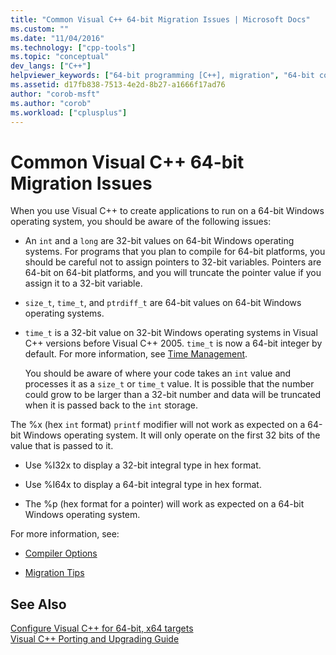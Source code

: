 ```yaml
---
title: "Common Visual C++ 64-bit Migration Issues | Microsoft Docs"
ms.custom: ""
ms.date: "11/04/2016"
ms.technology: ["cpp-tools"]
ms.topic: "conceptual"
dev_langs: ["C++"]
helpviewer_keywords: ["64-bit programming [C++], migration", "64-bit compiler [C++], migration", "porting 32-bit code to 64-bit code", "upgrading Visual C++ applications, 32-bit code", "migration [C++], 64-bit code issues", "32-bit code porting [C++]", "64-bit applications [C++]", "64-bit compiler [C++], porting 32-bit code", "Win64 [C++]"]
ms.assetid: d17fb838-7513-4e2d-8b27-a1666f17ad76
author: "corob-msft"
ms.author: "corob"
ms.workload: ["cplusplus"]
---
```

# Common Visual C++ 64-bit Migration Issues

When you use Visual C++ to create applications to run on a 64-bit Windows operating system, you should be aware of the following issues:  
  
-   An `int` and a `long` are 32-bit values on 64-bit Windows operating systems. For programs that you plan to compile for 64-bit platforms, you should be careful not to assign pointers to 32-bit variables. Pointers are 64-bit on 64-bit platforms, and you will truncate the pointer value if you assign it to a 32-bit variable.  
  
-   `size_t`, `time_t`, and `ptrdiff_t` are 64-bit values on 64-bit Windows operating systems.  
  
-   `time_t` is a 32-bit value on 32-bit Windows operating systems in Visual C++ versions before Visual C++ 2005. `time_t` is now a 64-bit integer by default. For more information, see [Time Management](../c-runtime-library/time-management.md).  
  
     You should be aware of where your code takes an `int` value and processes it as a `size_t` or `time_t` value. It is possible that the number could grow to be larger than a 32-bit number and data will be truncated when it is passed back to the `int` storage.  
  
The %x (hex `int` format) `printf` modifier will not work as expected on a 64-bit Windows operating system. It will only operate on the first 32 bits of the value that is passed to it.  
  
-   Use %I32x to display a 32-bit integral type in hex format.  
  
-   Use %I64x to display a 64-bit integral type in hex format.  
  
-   The %p (hex format for a pointer) will work as expected on a 64-bit Windows operating system.  
  
For more information, see:  
  
-   [Compiler Options](../build/reference/compiler-options.md)  
  
-   [Migration Tips](/windows/desktop/WinProg64/migration-tips)  
  
## See Also  

[Configure Visual C++ for 64-bit, x64 targets](../build/configuring-programs-for-64-bit-visual-cpp.md)   
[Visual C++ Porting and Upgrading Guide](../porting/visual-cpp-porting-and-upgrading-guide.md)